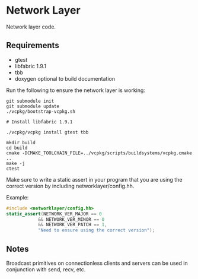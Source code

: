 # Network Layer
Network layer code.

## Requirements

- gtest
- libfabric 1.9.1
- tbb
- doxygen optional to build documentation

Run the following to ensure the network layer is working:
```
git submodule init
git submodule update
./vcpkg/bootstrap-vcpkg.sh

# Install libfabric 1.9.1

./vcpkg/vcpkg install gtest tbb

mkdir build
cd build
cmake -DCMAKE_TOOLCHAIN_FILE=../vcpkg/scripts/buildsystems/vcpkg.cmake ..
make -j
ctest
```

Make sure to write a static assert in your program that you are using the correct version
by including networklayer/config.hh.

Example:
```c++
#include <networklayer/config.hh>
static_assert(NETWORK_VER_MAJOR == 0 
            && NETWORK_VER_MINOR == 0 
            && NETWORK_VER_PATCH == 1, 
            "Need to ensure using the correct version");
```

## Notes

Broadcast primitives on connectionless clients and servers can be used in conjunction with
send, recv, etc.